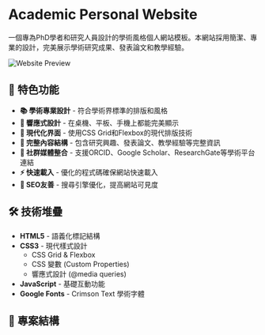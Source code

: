 # Academic Personal Website

一個專為PhD學者和研究人員設計的學術風格個人網站模板。本網站採用簡潔、專業的設計，完美展示學術研究成果、發表論文和教學經驗。

![Website Preview](preview.png)

## 🌟 特色功能

- **📚 學術專業設計** - 符合學術界標準的排版和風格
- **📱 響應式設計** - 在桌機、平板、手機上都能完美顯示
- **🎨 現代化界面** - 使用CSS Grid和Flexbox的現代排版技術
- **📄 完整內容結構** - 包含研究興趣、發表論文、教學經驗等完整資訊
- **🔗 社群媒體整合** - 支援ORCID、Google Scholar、ResearchGate等學術平台連結
- **⚡ 快速載入** - 優化的程式碼確保網站快速載入
- **🎯 SEO友善** - 搜尋引擎優化，提高網站可見度

## 🛠️ 技術堆疊

- **HTML5** - 語義化標記結構
- **CSS3** - 現代樣式設計
  - CSS Grid & Flexbox
  - CSS 變數 (Custom Properties)
  - 響應式設計 (@media queries)
- **JavaScript** - 基礎互動功能
- **Google Fonts** - Crimson Text 學術字體

## 📁 專案結構